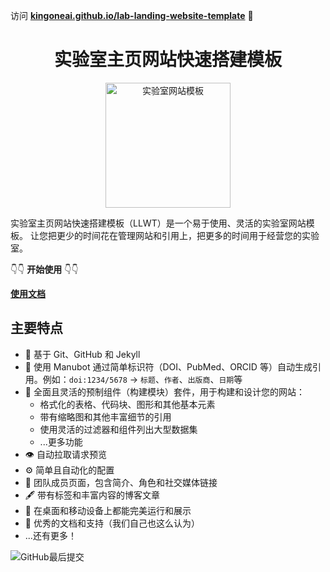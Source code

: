 访问 **[kingoneai.github.io/lab-landing-website-template](https://kingoneai.github.io/lab-landing-website-template)** 🚀

<h1 align="center">实验室主页网站快速搭建模板</h1>
<p align="center">
<img height="200" src="https://raw.githubusercontent.com/kingone/lab-landing-website-template/main/images/share.jpg?raw=true" alt="实验室网站模板">
</p>

实验室主页网站快速搭建模板（LLWT）是一个易于使用、灵活的实验室网站模板。
让您把更少的时间花在管理网站和引用上，把更多的时间用于经营您的实验室。

👇👇 **开始使用** 👇👇

[**使用文档**](https://greene-lab.gitbook.io/lab-website-template-docs)

## 主要特点

- 🤖 基于 Git、GitHub 和 Jekyll
- 📜 使用 Manubot 通过简单标识符（DOI、PubMed、ORCID 等）自动生成引用。例如：`doi:1234/5678` -> `标题`、`作者`、`出版商`、`日期`等
- 🧱 全面且灵活的预制组件（构建模块）套件，用于构建和设计您的网站：
  - 格式化的表格、代码块、图形和其他基本元素
  - 带有缩略图和其他丰富细节的引用
  - 使用灵活的过滤器和组件列出大型数据集
  - ...更多功能
- 👁️ 自动拉取请求预览
- ⚙️ 简单且自动化的配置
- 👥 团队成员页面，包含简介、角色和社交媒体链接
- 🖋️ 带有标签和丰富内容的博客文章
- 📱 在桌面和移动设备上都能完美运行和展示
- 🤝 优秀的文档和支持（我们自己也这么认为）
- ...还有更多！

![GitHub最后提交](https://img.shields.io/github/last-commit/kingone/lab-landing-website-template)
